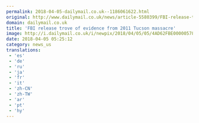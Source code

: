 ```yaml
---
permalink: 2018-04-05-dailymail.co.uk--1186061622.html
original: http://www.dailymail.co.uk/news/article-5580399/FBI-release-trove-evidence-2011-Tucson-massacre.html?ITO=1490&ns_mchannel=rss&ns_campaign=1490
domain: dailymail.co.uk
title: 'FBI release trove of evidence from 2011 Tucson massacre'
image: http://i.dailymail.co.uk/i/newpix/2018/04/05/05/4AD62FBE00000578-0-image-a-95_1522902329713.jpg
date: 2018-04-05 05:25:12
category: news_us
translations: 
 - 'es'
 - 'de'
 - 'ru'
 - 'ja'
 - 'fr'
 - 'it'
 - 'zh-CN'
 - 'zh-TW'
 - 'ar'
 - 'pt'
 - 'hy'
---
```



